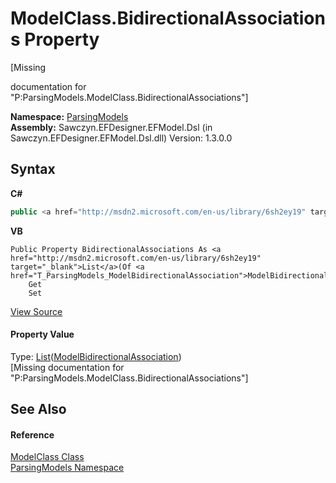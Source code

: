# ModelClass.BidirectionalAssociations Property 
 

\[Missing <summary> documentation for "P:ParsingModels.ModelClass.BidirectionalAssociations"\]

**Namespace:**&nbsp;<a href="N_ParsingModels">ParsingModels</a><br />**Assembly:**&nbsp;Sawczyn.EFDesigner.EFModel.Dsl (in Sawczyn.EFDesigner.EFModel.Dsl.dll) Version: 1.3.0.0

## Syntax

**C#**<br />
``` C#
public <a href="http://msdn2.microsoft.com/en-us/library/6sh2ey19" target="_blank">List</a><<a href="T_ParsingModels_ModelBidirectionalAssociation">ModelBidirectionalAssociation</a>> BidirectionalAssociations { get; set; }
```

**VB**<br />
``` VB
Public Property BidirectionalAssociations As <a href="http://msdn2.microsoft.com/en-us/library/6sh2ey19" target="_blank">List</a>(Of <a href="T_ParsingModels_ModelBidirectionalAssociation">ModelBidirectionalAssociation</a>)
	Get
	Set
```

<a href="https://github.com/msawczyn/EFDesigner/tree/master/src/ParsingModels/ModelClass.cs#L25" title="View the source code">View Source</a><br />

#### Property Value
Type: <a href="http://msdn2.microsoft.com/en-us/library/6sh2ey19" target="_blank">List</a>(<a href="T_ParsingModels_ModelBidirectionalAssociation">ModelBidirectionalAssociation</a>)<br />\[Missing <value> documentation for "P:ParsingModels.ModelClass.BidirectionalAssociations"\]

## See Also


#### Reference
<a href="T_ParsingModels_ModelClass">ModelClass Class</a><br /><a href="N_ParsingModels">ParsingModels Namespace</a><br />